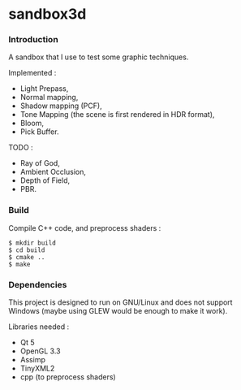 sandbox3d
=========

### Introduction

A sandbox that I use to test some graphic techniques.

Implemented :
- Light Prepass,
- Normal mapping,
- Shadow mapping (PCF),
- Tone Mapping (the scene is first rendered in HDR format),
- Bloom,
- Pick Buffer.

TODO :
- Ray of God,
- Ambient Occlusion,
- Depth of Field,
- PBR.

### Build

Compile C++ code, and preprocess shaders :
```
$ mkdir build
$ cd build
$ cmake ..
$ make
```

### Dependencies

This project is designed to run on GNU/Linux and does not support Windows (maybe using GLEW would be enough to make it work).

Libraries needed :
- Qt 5
- OpenGL 3.3
- Assimp
- TinyXML2
- cpp (to preprocess shaders)
